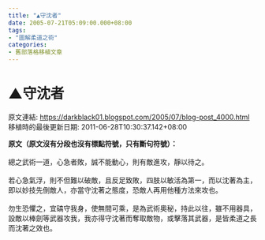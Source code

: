 ```yaml
---
title: "▲守沈者"
date: 2005-07-21T05:09:00.000+08:00
tags: 
- "圖解柔道之術"
categories:
- 舊部落格移植文章
---
```


# ▲守沈者

原文連結: https://darkblack01.blogspot.com/2005/07/blog-post_4000.html
移植時的最後更新日期: 2011-06-28T10:30:37.142+08:00

<strong>原文（原文沒有分段也沒有標點符號，只有斷句符號）：</strong><br /><br />總之武術一道，心急者敗，誠不能動心，則有敵進攻，靜以待之。<br /><br />若心急氣浮，則不但難以破敵，且反足致敗，四肢以敏活為第一，而以沈著為主，即以妙技先倒敵人，亦當守沈著之態度，恐敵人再用他種方法來攻也。<br /><br />勿生恐懼之，宜碻守我身，使無間可乘，是為武術奧秘，持此以往，雖不用器具，設敵以棒劍等武器攻我，我亦得守沈著而奪取敵物，或擊落其武器，是皆柔道之長而沈著之效也。
